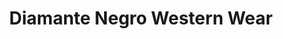 ---
title: "Diamante Negro Western Wear"
url: /kearns/diamante-negro-western-wear/
shop: clothes
---